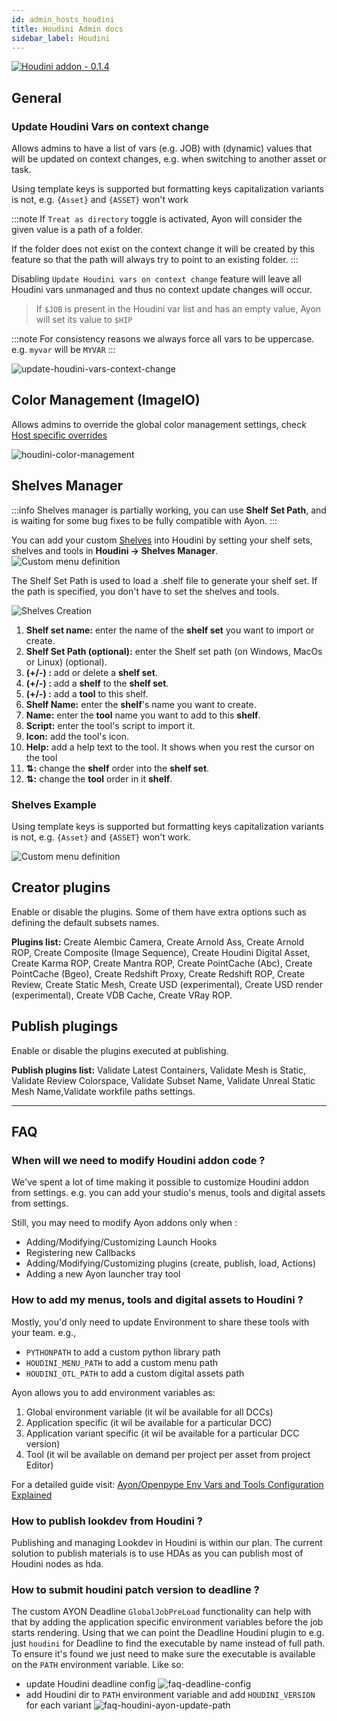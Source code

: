 ```yaml
---
id: admin_hosts_houdini
title: Houdini Admin docs
sidebar_label: Houdini
---
```

[![Houdini addon - 0.1.4](https://img.shields.io/badge/Houdini%20addon-0.1.4-FF4713?logo=houdini)](https://github.com/ynput/OpenPype/tree/develop/openpype/hosts/houdini)

## General
### Update Houdini Vars on context change

Allows admins to have a list of vars (e.g. JOB) with (dynamic) values that will be updated on context changes, e.g. when switching to another asset or task.

Using template keys is supported but formatting keys capitalization variants is not, e.g. `{Asset}` and `{ASSET}` won't work


:::note
If `Treat as directory` toggle is activated, Ayon will consider the given value is a path of a folder.

If the folder does not exist on the context change it will be created by this feature so that the path will always try to point to an existing folder.
:::

Disabling `Update Houdini vars on context change` feature will leave all Houdini vars unmanaged and thus no context update changes will occur.

> If `$JOB` is present in the Houdini var list and has an empty value, Ayon will set its value to `$HIP`


:::note
For consistency reasons we always force all vars to be uppercase.
e.g. `myvar` will be `MYVAR`
:::

![update-houdini-vars-context-change](assets/houdini/admin/update-houdini-vars-context-change.png)


## Color Management (ImageIO)

Allows admins to override the global color management settings, check [Host specific overrides](https://ayon.ynput.io/docs/admin_colorspace#host-specific-overrides)

![houdini-color-management](assets/houdini/admin/houdini-color-management.png)

## Shelves Manager

:::info
Shelves manager is partially working, you can use **Shelf Set Path**, and is waiting for some bug fixes to be fully compatible with Ayon.
:::

You can add your custom [Shelves](https://www.sidefx.com/docs/houdini/shelf/index.html) into Houdini by setting your shelf sets, shelves and tools in **Houdini -> Shelves Manager**.
![Custom menu definition](assets/houdini/admin/houdini-admin_shelvesmanager.png)

The Shelf Set Path is used to load a .shelf file to generate your shelf set. If the path is specified, you don't have to set the shelves and tools.

![Shelves Creation](assets/houdini/admin/settings_project_houdini_shelves.png)
1. **Shelf set name:** enter the name of the **shelf set** you want to import or create.
2. **Shelf Set Path (optional):** enter the Shelf set path (on Windows, MacOs or Linux) (optional).
3. **(+/-) :** add or delete a **shelf set**.
4. **(+/-) :** add a **shelf** to the **shelf set**.
5. **(+/-) :** add a **tool** to this shelf.
6. **Shelf Name:** enter the **shelf**'s name you want to create.
7. **Name:** enter the **tool** name you want to add to this **shelf**.
8. **Script:** enter the tool's script to import it.
9. **Icon:** add the tool's icon.
10. **Help:** add a help text to the tool. It shows when you rest the cursor on the tool
11. **⇅:** change the **shelf** order into the **shelf set**.
12.  **⇅:** change the **tool** order in it **shelf**.

### Shelves Example

Using template keys is supported but formatting keys capitalization variants is not, e.g. `{Asset}` and `{ASSET}` won't work.

![Custom menu definition](assets/houdini/admin/houdini-shelf-example.png)

## Creator plugins
Enable or disable the plugins. Some of them have extra options such as defining the default subsets names.

**Plugins list:** Create Alembic Camera, Create Arnold Ass, Create Arnold ROP, Create Composite (Image Sequence), Create Houdini Digital Asset, Create Karma ROP, Create Mantra ROP, Create PointCache (Abc), Create PointCache (Bgeo), Create Redshift Proxy, Create Redshift ROP, Create Review, Create Static Mesh, Create USD (experimental), Create USD render (experimental), Create VDB Cache, Create VRay ROP.

## Publish plugings
Enable or disable the plugins executed at publishing.

**Publish plugins list:** Validate Latest Containers, Validate Mesh is Static, Validate Review Colorspace, Validate Subset Name, Validate Unreal Static Mesh Name,Validate workfile paths settings.

---

## FAQ

### When will we need to modify Houdini addon code ?
We've spent a lot of time making it possible to customize Houdini addon from settings.
e.g. you can add your studio's menus, tools and digital assets from settings. 

Still, you may need to modify Ayon addons only when :  
- Adding/Modifying/Customizing Launch Hooks
- Registering new Callbacks
- Adding/Modifying/Customizing plugins (create, publish, load, Actions)
- Adding a new Ayon launcher tray tool

### How to add my menus, tools and digital assets to Houdini ?
Mostly, you'd only need to update Environment to share these tools with your team. 
e.g., 
- `PYTHONPATH` to add a custom python library path
- `HOUDINI_MENU_PATH` to add a custom menu path
- `HOUDINI_OTL_PATH` to add a custom digital assets path

Ayon allows you to add environment variables as:
1. Global environment variable (it wil be available for all DCCs)
2. Application specific (it wil be available for a particular DCC)
3. Application variant specific (it wil be available for a particular DCC version)
4. Tool (it wil be available on demand per project per asset from project Editor)

For a detailed guide visit: [Ayon/Openpype Env Vars and Tools Configuration Explained](https://community.ynput.io/t/openpype-env-vars-and-tools-configuration-explained/540)

### How to publish lookdev from Houdini ? 

Publishing and managing Lookdev in Houdini is within our plan.
The current solution to publish materials is to use HDAs as you can publish most of Houdini nodes as hda.

### How to submit houdini patch version to deadline ?

The custom AYON Deadline `GlobalJobPreLoad` functionality can help with that by adding the application specific environment variables before the job starts rendering. Using that we can point the Deadline Houdini plugin to e.g. just `houdini` for Deadline to find the executable by name instead of full path. To ensure it's found we just need to make sure the executable is available on the `PATH` environment variable. Like so:
- update Houdini deadline config
  ![faq-deadline-config](assets/houdini/admin/faq-deadline-config.png)
- add Houdini dir to `PATH` environment variable and add `HOUDINI_VERSION` for each variant
  ![faq-houdini-ayon-update-path](assets/houdini/admin/faq-houdini-ayon-update-path.png)